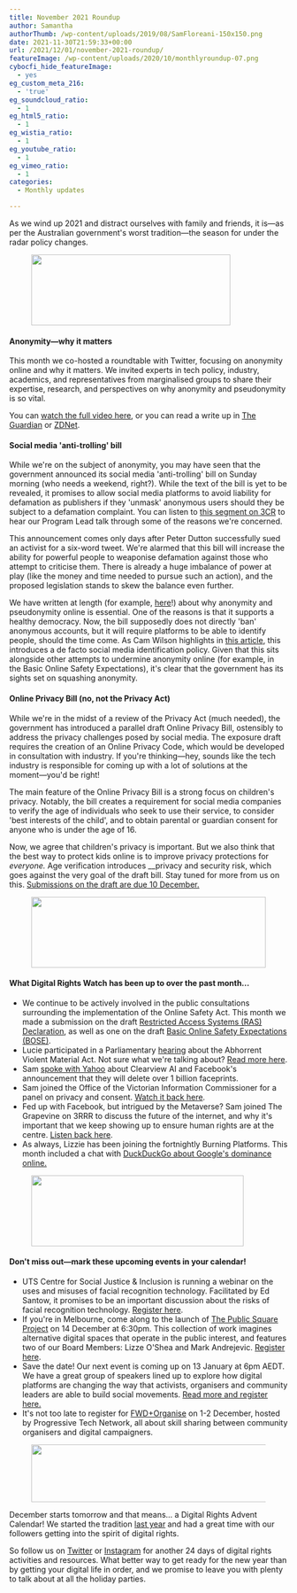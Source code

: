 ```yaml
---
title: November 2021 Roundup
author: Samantha
authorThumb: /wp-content/uploads/2019/08/SamFloreani-150x150.png
date: 2021-11-30T21:59:33+00:00
url: /2021/12/01/november-2021-roundup/
featureImage: /wp-content/uploads/2020/10/monthlyroundup-07.png
cybocfi_hide_featureImage:
  - yes
eg_custom_meta_216:
  - 'true'
eg_soundcloud_ratio:
  - 1
eg_html5_ratio:
  - 1
eg_wistia_ratio:
  - 1
eg_youtube_ratio:
  - 1
eg_vimeo_ratio:
  - 1
categories:
  - Monthly updates

---
```

As we wind up 2021 and distract ourselves with family and friends, it is―as per the Australian government's worst tradition―the season for under the radar policy changes.

<div class="wp-block-image">
  <figure class="aligncenter size-large is-resized"><img loading="lazy" decoding="async" src="/wp-content/uploads/2020/10/Email_headers_highres-04-1024x366.png" alt="" class="wp-image-7295" width="360" height="128" srcset="/wp-content/uploads/2020/10/Email_headers_highres-04-1024x366.png 1024w, /wp-content/uploads/2020/10/Email_headers_highres-04-300x107.png 300w, /wp-content/uploads/2020/10/Email_headers_highres-04-768x275.png 768w, /wp-content/uploads/2020/10/Email_headers_highres-04.png 1168w" sizes="(max-width: 360px) 100vw, 360px" /></figure>
</div>

#### **Anonym****ity―w****hy it matters**

This month we co-hosted a roundtable with Twitter, focusing on anonymity online and why it matters. We invited experts in tech policy, industry, academics, and representatives from marginalised groups to share their expertise, research, and perspectives on why anonymity and pseudonymity is so vital.

You can <a href="https://u1584542.ct.sendgrid.net/ss/c/oZT1C-8NKsWHlAiWATd-7H9lFTS-oV1IDS4vDXzTZuZ4qOpEF5ZudRWrNW0i_8zG-ys0hbyevi_Ru_JsZ1wDb5aNofic_Cih-ofiQAONyqihKhefiYd_gnryH3efZv2zI8IbpqLDBJC83RSAv6sIMuql5IiYJ7-UHXR0XmDqyvqBK35-9q0EpfTYV9B_i10JUWWo0GyaSHrXdR_mETuo6k6fO5vgmwMSGNTA91nh4CxF5JG74_XhczbdUWYaOFc5S7lHgGhIeUMhLp0a2H2VWk1dC1dBroINvvsHa6htq6sB2Ow3I4DcAaWCe0yTkLltL-gSyO8qyndxd9bbiwOw51oXfcNFNkDZAzQERBMS3Q0/3hg/MiBQS1pFSdaX-9_LuhArOA/h0/SLgFH_s3i1qFcDA1LfgH1Z6A5JELWTkJkCcjGFg4Yek" target="_blank" rel="noreferrer noopener">watch the full video here</a>, or you can read a write up in <a href="https://u1584542.ct.sendgrid.net/ss/c/atcYNHk4Eh2YdGnwBh-YDL2pqlARv2wBshrgOqWkXMEb7kcuYgmLC3-aLulIymBy1iIW4JO-XU0FI2iDBYkv_WwFZOpxjRJBCVqjaScUftKSukeGQWRwqL6Z6T-CuDTFx_7UnP-4cgM14eibjtQ8NR83XF2vFKTKleJ7zvm4DprrXtm_PTpyQHdQbLzA1qS8N3Yr28jWVF_GC0Nww7IwHeWNLQ6cYAuHRqhoFu5Ot6FKz4OB7FxjJIl7mXoHnOUQBIYiTIRa-LUkUuPe2G1rwTyudCBXXooiYSAKtgcrNB-g9c34tlJnNFz9_BXTZfEg7msMugprrW_IRW8_dkvv_7e5BCZ8BqSzB8oc2087vZtJk9u_sk5zE9HucN2A03yMIz3FvJA8zYso4Nyep2fL_q996BUS1-5JTplXRg0xOaRwJMrxJXB6uxK6sWU31Y0zT_3yG1lgY5Ads8bPrh1SQapwI41eI7Ga2VU7Flrs-bmMCh8Q1uJGt_qGzWE5zR6gdRfPnmakYz_X7UY_-6mRyw/3hg/MiBQS1pFSdaX-9_LuhArOA/h1/Bf9O0ExwNGgIRiklZIj7jwqtsjTaUUdHUJY9stsOsos" target="_blank" rel="noreferrer noopener">The Guardian</a> or <a href="https://u1584542.ct.sendgrid.net/ss/c/atcYNHk4Eh2YdGnwBh-YDBgF_lpx9dpLIbqQryNOH0tTbJIzp1fmBI40N32kcqMtp3JMSD5NakasvOjo_LchKz_M0MOKl5tQt01IgWmXQMlL2lGJBK7639ELcnUR0G6US3BGKAp0Lzxqpkpn3vMZVrrQUwNZXvm-U72jos4YWdw9gxvYyQNg5L8fctK1MXRNqiOen8Vp34q3jfuxQZ43F_fIDZVobpeGw8GZZM-CqMfsPgP7wBiccb2O9G91OTIIxZVNCjSgEGmxbIplJBOEFA_aLquAyr1TTiHJF7dv-wVoEwKCE6PBFlaooHUQQ2o4niNS1ihDqUyvMAseauPlV-UgkBIYxvVWb3XcdHE0wJALD6QzkchmaUjJlgjU4sCXdOoujq4EX7up3CiakGng7l5oVLNYWaS2jHQZoDJGHOqjeAzhjHRgKndqIzwt0OcNldkKkIVYQjTOsBYeCW_2eQ/3hg/MiBQS1pFSdaX-9_LuhArOA/h2/i3y4MAmmuBJaHQ1tegtwJt0bwIv2YyUUrMNYjeHzEv0" target="_blank" rel="noreferrer noopener">ZDNet</a>.

#### **Social media 'anti-trolling' bill**

While we're on the subject of anonymity, you may have seen that the government announced its social media 'anti-trolling' bill on Sunday morning (who needs a weekend, right?). While the text of the bill is yet to be revealed, it promises to allow social media platforms to avoid liability for defamation as publishers if they 'unmask' anonymous users should they be subject to a defamation complaint. You can listen to <a href="https://u1584542.ct.sendgrid.net/ss/c/atcYNHk4Eh2YdGnwBh-YDBfJZS1ITpbMpPU7O_HWHb6DfC6ypmaLx7WrH8PtoJl5u7posJKYKjusbEzsmpYiLgBW4ZT1srrusZSFzTXKftlA9MZCvm7GXCyLr0qNSq_f1s2rkXE020innPnwdn6mRg2eqKfUIHVAEuOAPDLB3lqIpI3z_wNg8AKngKiDJDxOX3M66LWt4x63dZFbmeH_LXJm3MyyayQRWBH5v0MfrCZxmUi5kIHfwoZEa9YfQd8KBw4XHg_WBWEp9QKtJ_zwdZ4sJBOrMOBq0kJhONWYFcbSJcxOybjMYOxhrDkWvSzK-BScNTAj6TaeKwLRs0fl3XJKgPwrWR4jKCaqbqKaZs4qFviLZvj1men9xsQpj7EmgEBXylCmBIGBe2z4ZeKZn51RPIQDX39Kn6N2s3qE-FgDFdWNB9LCv967sPRZkhmw/3hg/MiBQS1pFSdaX-9_LuhArOA/h3/c-6D2AvCqVwtmiWsyYdxL2bOwYWV2h0Jr-cHOvw10qo" target="_blank" rel="noreferrer noopener">this segment on 3CR</a> to hear our Program Lead talk through some of the reasons we're concerned.

This announcement comes only days after Peter Dutton successfully sued an activist for a six-word tweet. We're alarmed that this bill will increase the ability for powerful people to weaponise defamation against those who attempt to criticise them. There is already a huge imbalance of power at play (like the money and time needed to pursue such an action), and the proposed legislation stands to skew the balance even further.

We have written at length (for example, <a href="https://u1584542.ct.sendgrid.net/ss/c/CMxF4nARlf6wAFa1PSfv0mmZ9RIuK0LyVv5J0Wo3jtKupaUP7fEDiszgkV52AIiPIqzsTTc2WnzAoHQfajpPNhLv5NVl5YNKPotMc6ahnTgBxN4X_2b-O8wFU2WKCglFpqAqzWyeB2k1L6C-QZWJfOGm6AbhZGZWjY1jbmN5bSu2JH1Kx2bwyeTmUE9--rBvPmbHqF71ZEnyjB9zWq19JQdMYB0bdApPDw-7lPupD57e0UdNCeObzySB5hnSr-FlcoMzeilUKzJEKx_FEAqt17tlI2Rql6f8yfm5wZIOCjKNeB5QGs3lENQX0E32s7q_NR8lahlvgF96fxRnrVqV1-4_wx9ZhH5jFFQGrjPk_Gb0yd0jgFD3NLq9i_ddqEShxPLszRqKQhL4ork48IGW1ggFQjZjhly-4wMbW6fgbfg/3hg/MiBQS1pFSdaX-9_LuhArOA/h4/rnclwqT58U9U8FaNLBA3jufXN3p5OvxPEXH_Ok7wdqg" target="_blank" rel="noreferrer noopener">here</a>!) about why anonymity and pseudonymity online is essential. One of the reasons is that it supports a healthy democracy. Now, the bill supposedly does not directly 'ban' anonymous accounts, but it will require platforms to be able to identify people, should the time come. As Cam Wilson highlights in <a href="https://u1584542.ct.sendgrid.net/ss/c/dSCQfi9FLISmU3ZE3bfPhtqOXb8ABFsYdMipbgBrRZTcdovyWbD5xyNuyt8VtZt2Sn3LT3HfLnm2h0CN3WNBW8U6dD-AcT24gk-Pw7ZD6UkAQZf0LnEZCskc2lPwD_8HnUKhg31ZoscQMn6F7IW8qSxfo7qSu4DLW6FE1XKRDz4a2wvmL_Vc2-5xS7wvhZdIYJ5zbqFdUvP8MGqyrFX1roc7FucwUgKmpue1ivi5yYo8ATL78f51-Bb4LB3noSGeuRocsfXetZEQAX5HLChjeWXUwXDzzOtYBKNofpE5I34GfxG2wmVL82AN_kr14Hfxk1968si_pElb3r1CAFQ5bwvmAKMGJNkH7-PC_tRdtTo/3hg/MiBQS1pFSdaX-9_LuhArOA/h5/xKlvMjjEUeVs_a9bf37knKNosUx8SxyFlqCX9lPDbXc" target="_blank" rel="noreferrer noopener">this article</a>, this introduces a de facto social media identification policy. Given that this sits alongside other attempts to undermine anonymity online (for example, in the Basic Online Safety Expectations), it's clear that the government has its sights set on squashing anonymity.

#### **Online Privacy Bill (no, not the Privacy Act)**

While we're in the midst of a review of the Privacy Act (much needed), the government has introduced a parallel draft Online Privacy Bill, ostensibly to address the privacy challenges posed by social media. The exposure draft requires the creation of an Online Privacy Code, which would be developed in consultation with industry. If you're thinking―hey, sounds like the tech industry is responsible for coming up with a lot of solutions at the moment―you'd be right!

The main feature of the Online Privacy Bill is a strong focus on children's privacy. Notably, the bill creates a requirement for social media companies to verify the age of individuals who seek to use their service, to consider 'best interests of the child', and to obtain parental or guardian consent for anyone who is under the age of 16.

Now, we agree that children's privacy is important. But we also think that the best way to protect kids online is to improve privacy protections for _everyone._ Age verification introduces __privacy and security risk, which goes against the very goal of the draft bill. Stay tuned for more from us on this. <a href="https://u1584542.ct.sendgrid.net/ss/c/Mqag7sW8TIW-nixyBdulQjLX13aJrTakH9p9ey6O-ZEHPBEq3hdfure0I8i9AktEzQ_2CGCPr4J9GkyWosonoH5mpNxUdMSu5jJgIBUjTLTzLav4o27lp6IQP9b0AeR9SgCTW3e9_BnSFLPJnLX2S4ywGcmlVrjJuZZtmZJsvAkcHN4YWGBIuTNP-aSqvIrnZho0n7wOe4OUuVAAo8ocbxYkKmIfC_pXTBNp-QZbwjLSoAoTfDRlwz-eCeYoouMbwbkb-4RwnW8uGD9GvoOwlFpoDs07ZfS9wsgjQ_03-iftW33xEvPkqGIkojpXRVT5tlowYzs-NVSlEdwWqmN-w73tZMmOZX-J7pNtj2VsVe6knQTZ0eD_o2KSmC8v6S2_FxCn3KVuJ9IdLnn1sROacw7YvQ9W_TFdJDPkuKUMOWR7O6Jej5WkgASaC3fAcpEX/3hg/MiBQS1pFSdaX-9_LuhArOA/h6/yu50KeUTBmkqMZTUOBhdzZwjQlTR5X8tl8ly1boRWxQ" target="_blank" rel="noreferrer noopener">Submissions on the draft are due 10 December.</a>

<div class="wp-block-image">
  <figure class="aligncenter size-large is-resized"><img loading="lazy" decoding="async" src="/wp-content/uploads/2020/10/Email_headers_highres-01-1024x310.png" alt="" class="wp-image-7296" width="424" height="128" srcset="/wp-content/uploads/2020/10/Email_headers_highres-01-1024x310.png 1024w, /wp-content/uploads/2020/10/Email_headers_highres-01-300x91.png 300w, /wp-content/uploads/2020/10/Email_headers_highres-01-768x233.png 768w, /wp-content/uploads/2020/10/Email_headers_highres-01.png 1376w" sizes="(max-width: 424px) 100vw, 424px" /></figure>
</div>

#### **What Digital Rights Watch has been up to over the past month&#8230;**

  * We continue to be actively involved in the public consultations surrounding the implementation of the Online Safety Act. This month we made a submission on the draft <a href="https://u1584542.ct.sendgrid.net/ss/c/CMxF4nARlf6wAFa1PSfv0mmZ9RIuK0LyVv5J0Wo3jtLocM0Z-eU5gv4Gig35sWZtAjJPPjOLQrqk24SOoSmVF6NhT0Gl1-YgKYTszjKp5KUhsLj4RtE00FFeFst35VdU6pZwPONlelfIvhJ8wMADc3J_eu-paQW7GzCqQIsxYle0eFzjUtd2TUld8Ba88dqraej-7T_C1R5O2mglABM3mR0BvoNvXMfMTspVEu2L96jhPQBW6vjXioQPVUdVr--QgMENeL2ufpYAUoLbjs5j3rmR2n5SOVa4Ux2Aimp7dcBMnU03dnQNU4wyO4c76qMs1eStCbYgJq2koeF0RwQ_PvkIw6GOnnPWcZECDmzcgeOzWpDK36vY1pTxiYd33uPzY0JI6lwMmILbtolBNFGcDOQqR7grjpK7XjK1e49zQsH1MJ4TH8QzRvHOqgGc7xDv/3hg/MiBQS1pFSdaX-9_LuhArOA/h7/LBGShR4J_bLxpOMeUB870RcqGVXDwVyiwbfjy35Zsgo" target="_blank" rel="noreferrer noopener">Restricted Access Systems (RAS) Declaration</a>, as well as one on the draft <a href="https://u1584542.ct.sendgrid.net/ss/c/CMxF4nARlf6wAFa1PSfv0mmZ9RIuK0LyVv5J0Wo3jtLocM0Z-eU5gv4Gig35sWZtC36WPkzk6Hj58VhVWwmHqua9K5omh1T2v4vBMa1l3sWVBsSNTON-Ejl74-qkz5JBbaorNSOCMpg1kFO7tRPxCFWZiu8BDlb-ysvqzZgFuJb7KYTUEPm9eYo6tG5O93rOi2jt6rqpSTn8Uo5RBaJndIkoGXVs76uaVPyDKuOpSqfBeXDzhJuQGSzYLpCFHdRcTBOIS_JsJGf7sqeW77YwyYJC8tdf8GUW4aeLcb3obeH4HMCGTOV5VYTBrwWklecfoAFC9NYyS04bfWYzlI4RMU4A96PmX1o04AxNobrPcAiPZy1fx9J_vAZPISd7O90H38zr6KhZblF9ZzAeReW_jrvKUlO9mthQ8JxbIS-GhhXhhtQdFhzBB4F7pdli0A2I/3hg/MiBQS1pFSdaX-9_LuhArOA/h8/wo8Vnqce3fV4n7mquAeAHffWBfyR3_JtvMJFttcaxpI" target="_blank" rel="noreferrer noopener">Basic Online Safety Expectations (BOSE)</a>.
  * Lucie participated in a Parliamentary <a href="https://u1584542.ct.sendgrid.net/ss/c/1XQbiUZqIgkFRQxQopJGKWI2-Adn0jJHKHfA1c9Eihu2GA7jKcEkvYE3rLIElB8aVrvtJvdhzo3ER3bW-NBB-9_lyWnAHlfL3A8yFrOFpAlM-kIgaT-zfkyxqm6EePYNVCzk6XH5JrN_Q57SgTp9dFoUxvp2N92iSVyVDTSrbQia8cAhaSGMtrw3RcQQ6PSW6eyG4tolaLCpu3HTnAm8anjQ0qN2FWbKtfBGLGztFFScfoSBQvangQGnHJFQqcRmfuVg1CCLRGPAmkQaHRL6aktnJWbZqtWLq_EXLBCRtgmurLJtXPuKMBEehzu7MQ8GSNgjgXil1ggGRIlRTV-sPKrZ75u4P1KfeoceDBxPGVWQ8E0mw9B5GrlQYYKEU_U--L5PrqxXed3qgRP9tpJqQknALGkxyTNg-82XRKufvY0/3hg/MiBQS1pFSdaX-9_LuhArOA/h9/3vKDBr3d1ynBYdsWInAwBTf7iqcxPG4bxELNEV7XTlc" target="_blank" rel="noreferrer noopener">hearing</a> about the Abhorrent Violent Material Act. Not sure what we're talking about? <a href="https://u1584542.ct.sendgrid.net/ss/c/CMxF4nARlf6wAFa1PSfv0mmZ9RIuK0LyVv5J0Wo3jtI-xmUIpcn28BoGjReeHaCIzCODjzHVwnYyoNpRcx8QEAnbn8ThSJleCvrtj9PBNyCt2f1xitINNB0q3uZLv9O_I1xLArt_4zSxEHW8yBeSMcMvbCkPs8SuTJ0_aayQlxAbIUJv6ALKoRXx1G7Hl2jVY-lZmDuPQRVRUXJGeMh2WeTHrVtBPlVVeh-NIwwmEFC9IYc4EbN6XwzA9gkgbkrMMt1Qxer4IM2zyE7995-nQoOq3G8Zogsb0c1rzyZjKhCQhbHGRTr925M-e2Q1VxHv_16l2bxwKIPXmrKGaNGHRswhaiAv_th-QwBdkcjLAH2vzoqt8cCKnJelzN7Jsg0YGj_u7BTjJ7gNogp9qv70fKiVGuFxPxf0iiZiZ7YdNy4/3hg/MiBQS1pFSdaX-9_LuhArOA/h10/HUfTSjpXqzbMIqyzlnKxRGnMVpzFnWbKv5ljUI2GCiw" target="_blank" rel="noreferrer noopener">Read more here</a>.
  * Sam <a href="https://u1584542.ct.sendgrid.net/ss/c/P8Elou2Rvc0qoMPEUZrMXdl1bJkXGDaM_wtgtjO8H271AVswQytezSwtXib4scsdhCzDkSKxOBQ7e9vPvONG081CK4GMvPnqEM_dMowdowGMW6N4e2yvtPgr2sGJuGEUbrWPOP-0QBc73XBddn_PnYDN2iwgUQWBvDrLe39f_UgmrdSfyAFexWsZLS7RzxOFs7Fi0M7fc4h14wf3nUsr4QejVWp1moNm6gBLZmCE8vwZAFKwXXkAwGDEFqJuwEzabjPoCSH_bhwdYmRZfcIgJcUmv1o1TOk86JN6gtdh_IB-PEacE7CTRkHWAESeTzN8o4lLUOplGN3Kt5vMsdyD4-Z_s60lSLcHAYmKzuccBKSlzbDP-AEFwfS2ViBzzKtP4qZ80ahKFQX0LLNetPaDJYrUGocpRAtSIhdBrTY2M49AzU5UGAwgx_eD3rsYCoCZ/3hg/MiBQS1pFSdaX-9_LuhArOA/h11/aBvc63804IJB1ZJZywJF88YiTRgK-oY0Qfofvf0qqFE" target="_blank" rel="noreferrer noopener">spoke with Yahoo</a> about Clearview AI and Facebook's announcement that they will delete over 1 billion faceprints.
  * Sam joined the Office of the Victorian Information Commissioner for a panel on privacy and consent. <a href="https://u1584542.ct.sendgrid.net/ss/c/7m9VDUTsZHJXsX_nbnqDrec891rhezpur63TQOLmlzUXxCDA5c8P4C_2WBWmyePmYSFKddOHWKrgYnSVHR5p-07KzBnHz3fw1DsiXVHZL62oKwRU7j3Z6asZ-CVQ2rTnuoztN9efBs6IMpHUNRLqOHhclSHP96fm6WLBAZujqnTOS86a3W9vuwlfT2nFqxnOLZDRtMwyVHpTtJ_9sypPsRYnPel7uXqrj9l56wD0sFadb-BPM-riVt9ZJk7NEkog0G8FOdMHPg4-oEml0bd90ada_Ue6NXBHH6bKLcotI4uJTket_AloA0rSPkoHrNsjI8dfWycRuCUCo1n_0k3SOL7naRt4pRz-8sZnf0BuQfQ/3hg/MiBQS1pFSdaX-9_LuhArOA/h12/WQ-xASlL5Cx7wJmuSV8SoQ0GIHFVs_XbSt6B_3s2A-o" target="_blank" rel="noreferrer noopener">Watch it back here</a>.
  * Fed up with Facebook, but intrigued by the Metaverse? Sam joined The Grapevine on 3RRR to discuss the future of the internet, and why it's important that we keep showing up to ensure human rights are at the centre. <a href="https://u1584542.ct.sendgrid.net/ss/c/atcYNHk4Eh2YdGnwBh-YDI_bngnm5oMoclHKUJmOggzYBCwQeRWs3EXyuHeqx9o3CBQLMcVO6W3T--BePbbZA2dS0DHdIaOEnibzHV_FClMPWih7fYxYRAYyIOZ9Qr_Sj6_uO9Iu6_nDJgZU2fvbn8m6eWjaqt9swxrkY3egWVOJd_hbAlcRb5kcE69UPMAK_EGV5-wKFHJtwOVhhS_4aAEVfjG9R1BK-Q23kjxm2E1UE96GG2Amqzev0Iiqd51bNPP3jGDczloOJ4G0-tTSTT1Im8K8vqgi70O8tAiQ0tnHfI_2-2s6kouOOiZXaas0El6LSbiUT7EbCOqNHe4GUeef0u9hcPQc21NjJekTykPpORcE3fhjU9uubsJ4n2WYrXggBSn-yA9-2hWe-bOzAw/3hg/MiBQS1pFSdaX-9_LuhArOA/h13/dgEJoBE_RtziIiz4U4W2AuPvDsivcaMVF2xrcp0CJ50" target="_blank" rel="noreferrer noopener">Listen back here</a>.
  * As always, Lizzie has been joining the fortnightly Burning Platforms. This month included a chat with <a href="https://u1584542.ct.sendgrid.net/ss/c/atcYNHk4Eh2YdGnwBh-YDGPAHpOHpqATgY5qrC-ZkjbHmRFyvB60vx1jk9VZdEGKzJMiLphpz2oznxUZZxLTkQq3q2ewt0SGh-WjkP84YgONWzBidimVyx9_s2Ayc_CjHEwygqMxdFsMiJmYIvelm-6NygORZefp05635peG8ntHVeBZQiViq0PRCvie96oq9uQRoN6iwy4vaioY1AOMKU3yH-J36Q_XWLoDAqz5DTUnA5Ed149D088vNu8hq1YKmdd98SOPEJbloEXUdWd9e2o2JovOuFE4Qm6TUGMgLekXTzMPlnPDc_yMi05RUjPB-VvTe03yM0RjqqYdOoFv9_dhm1tijQFa9zAVXqYtsJg_-tnDvKSu8sxeyW2BxNx3BgEHuicQl9qlCPLEAIsulXXUW9QSdJ0sTj2ZrrQsRoH-JGlw2_zfCnVX7Prf29p7/3hg/MiBQS1pFSdaX-9_LuhArOA/h14/6QwyWYVsInnzJmMYEM3xz49FJyxRG1dGsX4mGi5IAO0" target="_blank" rel="noreferrer noopener">DuckDuckGo about Google's dominance online.</a>

<div class="wp-block-image">
  <figure class="aligncenter size-large is-resized"><img loading="lazy" decoding="async" src="/wp-content/uploads/2020/09/Email_headers_highres-06-1024x342.png" alt="" class="wp-image-7275" width="384" height="128" srcset="/wp-content/uploads/2020/09/Email_headers_highres-06-1024x342.png 1024w, /wp-content/uploads/2020/09/Email_headers_highres-06-300x100.png 300w, /wp-content/uploads/2020/09/Email_headers_highres-06-768x257.png 768w, /wp-content/uploads/2020/09/Email_headers_highres-06.png 1250w" sizes="(max-width: 384px) 100vw, 384px" /></figure>
</div>

#### **Don't miss out—mark these upcoming events in your calendar!**

  * UTS Centre for Social Justice & Inclusion is running a webinar on the uses and misuses of facial recognition technology. Facilitated by Ed Santow, it promises to be an important discussion about the risks of facial recognition technology. <a href="https://u1584542.ct.sendgrid.net/ss/c/mRNLFKyANPYkYXuUTzk_S577vXVTzxnBJ1rQ5YWYdy7JFxmd0Q0Z992udz-mRjqb0g0OgRKqJ70_4Zh7KFGYcPxZLs3e7K66NaH4FgDhRKrONvvYeRhmjcFbcfMPuSpMiBRpJAZu6gcPOUIic5-KaLrUZyUOoneFYVuzfZOFzUeiayLkJawlrdChEiVw_BQwCF92IZbzRqZIpIwSqlu4I5gVVn0ORnzPPF26ePPRiTqfMmj1wioNORg65iBNjXcMrA2sTQJKYsAxpwSnDsbbDtyfGU4AnRNJLdYyIlhT95zNhhkStybJSx0T9d6Z82CkJtoTv8wIp1t8_GQJ30qPp_7BpU_oT767zOMjFnTKpYBvFN6kMRUwNPpNoc2rzP4iU4XKA99x1eIB22-kvpJ4OQ/3hg/MiBQS1pFSdaX-9_LuhArOA/h15/TFHYiX10ijRki5DYh7Yw52w_hVHfZVHEbuG5Slg6Yds" target="_blank" rel="noreferrer noopener">Register here</a>.
  * If you're in Melbourne, come along to the launch of <a href="https://u1584542.ct.sendgrid.net/ss/c/atcYNHk4Eh2YdGnwBh-YDA5_RIz_Ue2xhs_j_8sq5WBr57HXUdqF4_qxWUHn6AnQJfsrZdU7VeXigYI5kg18869eiUBnL1eq06Sy1O1stQRXtZyeUp4mXu0nOCwPaT9Cohx5K4gbTpWoMAyVaJZOiDVVVko_CBAzYjQCrdSurBAoxbiuJzi-X20ycFyLmVGStNbiTZp4frjXwmy-3Dxc4gC2L1KHvD1KWwxevMe-rZl9W8DNTew9QAJszDQ3QLyNHpWOMgap_bJe7nFP5aMOU8_lqEYizJkjS2nE1PHclme7cQLksA5MnUZQ7LfbjJXIaHFWFfYmQh7iYqtbtuoJU22nQVDVC_zFWpOnp0YYb7OwtgcEOb8yvCbMtKPAu4vSEVF3QjtvqSAPGSkcVwQ7U1gN9QcjL_PTgwWVzuRG8_Y/3hg/MiBQS1pFSdaX-9_LuhArOA/h16/jNzl6YKYndvOpggaf-QtIXjAhsRiIm3mwFd_eAkvy8w" target="_blank" rel="noreferrer noopener">The Public Square Project</a> on 14 December at 6:30pm. This collection of work imagines alternative digital spaces that operate in the public interest, and features two of our Board Members: Lizze O'Shea and Mark Andrejevic. <a href="https://u1584542.ct.sendgrid.net/ss/c/c511-KAjM3jU_4OIFtitbY2pE7qs6XUkt1n8Mba7P4dS1AMNZPqu9Gyl3JrmC8AT7fUnOdp6cT6FlHhWSYNhuivDRsr0p-gB2affwfg2p1LrdcyJli2OPTy4G_7IzwoQrtGUX1wECm8juqx8TzlFmjsqSEx1RTTsSs7KCvnGczsedemWozT9nGQcuW2IwLhxZM0gKhg5AKmlHV3zsQC8mB3xjeWBXNaGZn22bjLWsSetnmuzs63SpFojMmSo8MXrheqE0pxpSijSHgyvvTVXmf-tWJ8IpWgRxK9Y8o579BixtYyKJS66NPM7HMRJaNNhP2uFCBghHmk9uEtbsJtiQv4JWOofIlmgBaVKB7TYEaqK2OpGuVg-1Aq5A5J9FrwikhTiTtcjZAa692lg9ZKh3qulkMy9mxl41oatzOe_tmY/3hg/MiBQS1pFSdaX-9_LuhArOA/h17/rEo-aAfmodA5Qu7FjjMUmUmVUbUz-XGuyHGb9S5eh5M" target="_blank" rel="noreferrer noopener">Register here</a>.
  * Save the date! Our next event is coming up on 13 January at 6pm AEDT. We have a great group of speakers lined up to explore how digital platforms are changing the way that activists, organisers and community leaders are able to build social movements. <a href="https://u1584542.ct.sendgrid.net/ss/c/CMxF4nARlf6wAFa1PSfv0mmZ9RIuK0LyVv5J0Wo3jtI-xmUIpcn28BoGjReeHaCIkzU18rJSZzV2Aly93EI1NP50MsRV7SW-vdYtj3MVDZIjIMhzr264Yv3-DJcFDSMXaDmexC9hig44Cc3GBaycZ1cBGblCP6g-COSdLdLdWeKroRl4DyCsod3n5xkctrV0KkcJ23KSkGiwC5nS8u7SqGtOfpSbSLyGBU4T3yepctvAWOIQwuloYqJMvmo73gTAQhXSpcgKwED4LmuC-gUqvtqMhiLY5bU3h9V0cpyjUiNUg2lmi-uP75Go21N8HHCEEnBUjkysUgqvgz5nfaaIWM-9tKXqOK9seLdR4pGL0RzE0aGQW1P8s1Cdg1j61Lnx2_P-PTISU7o-ie3suNYjAUUoww9QIpp-KeDFmFo8qH0/3hg/MiBQS1pFSdaX-9_LuhArOA/h18/dqOQYaFcmxVLARg1y2oaYWewutM5XVAay3w0SlxNtPs" target="_blank" rel="noreferrer noopener">Read more and register here.</a>
  * <a href="https://u1584542.ct.sendgrid.net/ss/c/CMxF4nARlf6wAFa1PSfv0mmZ9RIuK0LyVv5J0Wo3jtI-xmUIpcn28BoGjReeHaCIkzU18rJSZzV2Aly93EI1NP50MsRV7SW-vdYtj3MVDZIjIMhzr264Yv3-DJcFDSMXOSkvYXiWQG1PBlDG4XXnBMcTLrTOKGXoYVQV0cHQfjprK4Kqtppc9-LkMX4ymsDHmcjOSreraVSt15qJq3FCvmL2tfks0cVzx-HHOX6mhRAwMjl2Yo-XrWiWLwVoYIFXvOeVYA-8LXpv_P6_ZjGn2DeuFVrUtaikq2G8FYYvguNnCMT7mcCO6ZWimG3FGTiGejZm5XZz9Z7OGj1kOj4By3XXLFL9nKKfKXCbztgDapk-FXHFa3nfLS0JmytWLf-Qg0wFFXJHhrCTfBETJwyaBEXIDuNp-2A1tW-bJKA3p2o/3hg/MiBQS1pFSdaX-9_LuhArOA/h19/nKbFfWecBD_D8eDeGDBUOdgdQdIjPgPv6U9jiPWfYp0" target="_blank" rel="noreferrer noopener"></a>It's not too late to register for <a href="https://u1584542.ct.sendgrid.net/ss/c/atcYNHk4Eh2YdGnwBh-YDG0r4UXGBtM7yc-iUfHV1vPSeJi9Rx6JojsNQMqouOO2AwWEt9Uz_UYmTFPmPgXbd_7nD8UY6XnRDXgcZNCEuy5jR9_PoN_jaldYuubhD1btY3GakDPxpzSgnGiQnoZUcOXpg7gOdJDX2zgn6PtBxzoVOjNb25XKahVcCvJZHCXWV9OZ4rU45bpdn1bWOyBZ4ye_ohUFNkVeiH0PZYNh1XguMHlC7deoIeornid6-FT1uBiWL9aZGsIibwrOTIxah711anBhVV42P6I7R9e_KIkNzhCslP0OrVJhFZPfN2Dnnvlq7o88Y9ZGGCUwj5kVgg/3hg/MiBQS1pFSdaX-9_LuhArOA/h20/b-cd9_RpPwYCKzAzSVzwfKdX6Xvnocb2RqGDrHKGHP4" target="_blank" rel="noreferrer noopener">FWD+Organise</a> on 1-2 December, hosted by Progressive Tech Network, all about skill sharing between community organisers and digital campaigners.

<div class="wp-block-image">
  <figure class="aligncenter is-resized"><img loading="lazy" decoding="async" src="https://ci4.googleusercontent.com/proxy/A1OmmN3sos1-vlUxNfDkbwuo2juqvAnSR_37l86U6n4wa-gAw9gDMhrauqUaO794te-7OJ3xRFiAjskme99srJxUbFSgohysaHwjpzS849MC6TmF2x5GIjrFlppDnWGNUPW_=s0-d-e1-ft#https://s3.amazonaws.com/can2-unlayer/1638245498543-Email_headers_highres-02.png" alt="" width="626" height="104" title="" /></figure>
</div>

December starts tomorrow and that means… a Digital Rights Advent Calendar! We started the tradition <a href="https://u1584542.ct.sendgrid.net/ss/c/CMxF4nARlf6wAFa1PSfv0mmZ9RIuK0LyVv5J0Wo3jtInxgsuoq-HB1e-Q0lynu6gnkS4XuvPqjtEofWwjjp3vj5BDB92kO3W9dO27fm8WCgzggj0d7rWVQL7BuyT0sp2wqsSxQOsLKmC9AfBIuWnGH5-N8AYQoA3PumN_UanW-jd9BaBwMtAUaG8pPf2O91ADWwFc5y-0qeYqR2UQM7gg_XvKc_pZ69jx_hqmr39cC1lT0u36Igr-3xMhOziY50fdHuveqIOhpWHDTaEfUtI8prSlGam0K6GTYQvm4xRD0OaHkvZUfaSh04QBY3nBP8ong4VEfV2Z-jo0jCpUMyXunDVPfhdZHp-HvwgMf2rSawtVoV1bP6nAr7Bv34APu1h1sCs9_-TFsEm1vfq3ErIIVrHBUzxr9x3NlW6yMYVKgs/3hg/MiBQS1pFSdaX-9_LuhArOA/h21/M5FgZDv7oQc9ORSLcmKaSeqprXpLn4aN0truGQodryk" target="_blank" rel="noreferrer noopener">last year</a> and had a great time with our followers getting into the spirit of digital rights.

So follow us on <a rel="noreferrer noopener" href="https://u1584542.ct.sendgrid.net/ss/c/dSCQfi9FLISmU3ZE3bfPhlSBN6XYeCKzaLLHWVkJ-A-dXr0aXVK1KUyA2iaCQm-l3ebvWbGmeNIzZJRZ9ZFCXD0V5ha6OcCMN53dDbhgGVj1N03ahQvdZa368mbp835XdiPIPVT00VBNlK2Lcx6eLE2GmwDZvRGVNCILJTBhkKZn5Ih0vzKxP8ECHhl9juxYuDG1VHktyBkL2kIMtYuNals4xWy8AjNFm3Zc3fTT_q7ZYBFkGSRdENWd47BcunbXs44O-KyPcDONyaapKN0YHBIcAyDdYXzeXT3FaZfkNV5ug4DwRL08RTcMmG3Wpzw9sUwdJ3-OcKX4SKp1AI9_sNkGzONsH1NUkF9AqF-jJBE/3hg/MiBQS1pFSdaX-9_LuhArOA/h22/NeOc-JBOUq9YxMVDu55GZsDvRAHvT4XL8CJjaHLQpxs" target="_blank">Twitter</a> or <a rel="noreferrer noopener" href="https://u1584542.ct.sendgrid.net/ss/c/atcYNHk4Eh2YdGnwBh-YDE-osrDsyUs4KS0eRiq-k7RwLYbxnoEXJF6cXdT49xbBDmc3JHOZ-FITrCL_UGlKFEUnBEEkcUPbyhoxM6FmgLF5sL_O6dpHXV1UfDg3TPuFqGCndh-4DGbZhe8DUBTjLBZ5KeohHFV6k9zTvgLkv92HpUMhsEgG4wF8tzR21TwRiWaddnouQM2RvXxnYuzT9KKejVreXtJfBaWtofeENP5mbyTW4tEMWWTQ8Q0ap5U6ExEvgMZ4FQGmbjlbuJBDnhBI5sqA6TSFFIWGSGOjtcuWk-w3tuqZjbSKBtfp6w2Lpl86Y8P0tXr1hgxrnGrk2PMvRW_OJnRhmetEYgjrsMc/3hg/MiBQS1pFSdaX-9_LuhArOA/h23/767YXpjDO2CNy7ypKaC-RudQf8rRoDTCLAepaE42jig" target="_blank">Instagram</a> for another 24 days of digital rights activities and resources. What better way to get ready for the new year than by getting your digital life in order, and we promise to leave you with plenty to talk about at all the holiday parties.
